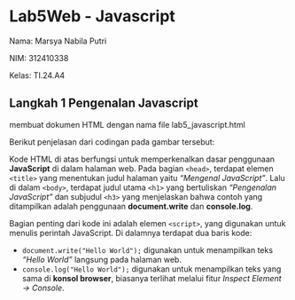 # Lab5Web - Javascript

Nama: Marsya Nabila Putri

NIM: 312410338

Kelas: TI.24.A4

## Langkah 1 Pengenalan Javascript

membuat dokumen HTML dengan nama file lab5_javascript.html

Berikut penjelasan dari codingan pada gambar tersebut:

Kode HTML di atas berfungsi untuk memperkenalkan dasar penggunaan **JavaScript** di dalam halaman web. Pada bagian `<head>`, terdapat elemen `<title>` yang menentukan judul halaman yaitu *“Mengenal JavaScript”*. Lalu di dalam `<body>`, terdapat judul utama `<h1>` yang bertuliskan *“Pengenalan JavaScript”* dan subjudul `<h3>` yang menjelaskan bahwa contoh yang ditampilkan adalah penggunaan **document.write** dan **console.log**.

Bagian penting dari kode ini adalah elemen `<script>`, yang digunakan untuk menulis perintah JavaScript. Di dalamnya terdapat dua baris kode:

* `document.write("Hello World");` digunakan untuk menampilkan teks *“Hello World”* langsung pada halaman web.
* `console.log("Hello World");` digunakan untuk menampilkan teks yang sama di **konsol browser**, biasanya terlihat melalui fitur *Inspect Element → Console*.

